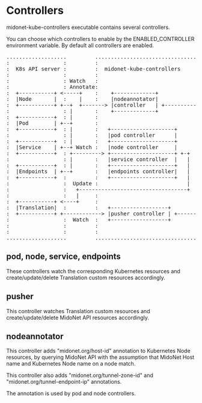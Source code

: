 # Controllers

midonet-kube-controllers executable contains several controllers.

You can choose which controllers to enable by the ENABLED_CONTROLLER
environment variable.  By default all controllers are enabled.

<pre>
...................         ...................................
:                 :         :                                 :
:  K8s API server :         :  midonet-kube-controllers       :
:                 :         :                                 :
:                 : Watch   :                                 :
:                 : Annotate:                                 :
:  +-----------+ <-----+    :    +-------------+              :
:  |Node       |  :    |    :    |nodeannotator|              :  Query
:  +-----------+ +--+  +-------> |controller   | +--------------------+
:                 : |       :    +-------------+              :       |
:  +-----------+  : |       :                                 :       |
:  |Pod        | +--+       :                                 :       v
:  +-----------+  : |       :   +--------------------+        :
:                 : |       :   |pod controller      |        :   +-----------+
:  +-----------+  : |       :   +--------------------+        :   |           |
:  |Service    | +--+ Watch :   |node controller     |        :   |MidoNet API|
:  +-----------+  : +---------> +--------------------+ +-+    :   |           |
:                 : |       :   |service controller  |   |    :   +-----------+
:  +-----------+  : |       :   +--------------------+   |    :
:  |Endpoints  | +--+       :   |endpoints controller|   |    :       ^
:  +-----------+  :         :   +--------------------+   |    :       |
:                 :  Update :                            |    :       |
:                 :   +----------------------------------+    :       |
:                 :   |     :                                 :       |
:  +-----------+ <----+     :                                 :       |
:  |Translation|  :         :   +------------------+          :       |
:  +-----------+ +------------> |pusher controller | +----------------+
:                 :  Watch  :   +------------------+          :  Update
:                 :         :                                 :
:                 :         :                                 :
...................         ...................................
</pre>

## pod, node, service, endpoints

These controllers watch the corresponding Kubernetes resources
and create/update/delete Translation custom resources accordingly.

## pusher

This controller watches Translation custom resources and
create/update/delete MidoNet API resources accordingly.

## nodeannotator

This controller adds "midonet.org/host-id" annotation to Kubernetes
Node resources, by querying MidoNet API with the assumption that
MidoNet Host name and Kubernetes Node name on a node match.

This controller also adds "midonet.org/tunnel-zone-id" and
"midonet.org/tunnel-endpoint-ip" annotations.

The annotation is used by pod and node controllers.
